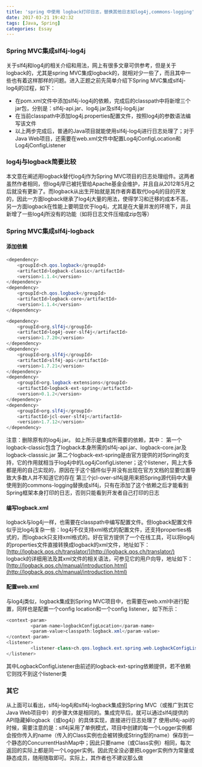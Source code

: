 ```yaml
---
title: 'spring 中使用 logback打印日志，替换其他日志如log4j,commons-logging'
date: 2017-03-21 19:42:32
tags: [Java, Spring]
categories: Essay
---
```

### Spring MVC集成slf4j-log4j

关于slf4j和log4j的相关介绍和用法，网上有很多文章可供参考，但是关于logback的，尤其是spring MVC集成logback的，就相对少一些了，而且其中一些也有着这样那样的问题。进入正题之前先简单介绍下Spring MVC集成slf4j-log4j的过程，如下：

- 在pom.xml文件中添加slf4j-log4j的依赖，完成后的classpath中将新增三个jar包，分别是：slf4j-api.jar、log4j.jar及slf4j-log4j.jar
- 在当前classpath中添加log4j.properties配置文件，按照log4j的参数语法编写该文件
- 以上两步完成后，普通的Java项目就能使用slf4j-log4j进行日志处理了；对于Java Web项目，还需要在web.xml文件中配置Log4jConfigLocation和Log4jConfigListener

### log4j与logback简要比较

本文意在阐述用logback替代log4j作为Spring MVC项目的日志处理组件。这两者虽然作者相同，但log4j早已被托管给Apache基金会维护，并且自从2012年5月之后就没有更新了。而logback从出生开始就是其作者奔着取代log4j的目的开发的，因此一方面logback继承了log4j大量的用法，使得学习和迁移的成本不高，另一方面logback在性能上要明显优于log4j，尤其是在大量并发的环境下，并且新增了一些log4j所没有的功能（如将日志文件压缩成zip包等）

### Spring MVC集成slf4j-logback

#### 添加依赖

```java
<dependency>  
    <groupId>ch.qos.logback</groupId>  
    <artifactId>logback-classic</artifactId>  
    <version>1.1.4</version>  
</dependency>  
<dependency>  
    <groupId>ch.qos.logback</groupId>  
    <artifactId>logback-core</artifactId>  
    <version>1.1.4</version>  
</dependency>  

<dependency>  
    <groupId>org.slf4j</groupId>  
    <artifactId>log4j-over-slf4j</artifactId>  
    <version>1.7.20</version>  
</dependency>  
<dependency>  
    <groupId>org.slf4j</groupId>  
    <artifactId>slf4j-api</artifactId>  
    <version>1.7.21</version>  
</dependency>  
<dependency>  
    <groupId>org.logback-extensions</groupId>  
    <artifactId>logback-ext-spring</artifactId>  
    <version>0.1.2</version>  
</dependency>  
<dependency>  
    <groupId>org.slf4j</groupId>  
    <artifactId>jcl-over-slf4j</artifactId>  
    <version>1.7.12</version>  
</dependency>  
```
注意：删除原有的log4j.jar。
如上所示是集成所需要的依赖，其中：
第一个logback-classic包含了logback本身所需的slf4j-api.jar、logback-core.jar及logback-classsic.jar
第二个logback-ext-spring是由官方提供的对Spring的支持，它的作用就相当于log4j中的Log4jConfigListener；这个listener，网上大多都是用的自己实现的，原因在于这个插件似乎并没有出现在官方文档的显要位置导致大多数人并不知道它的存在
第三个jcl-over-slf4j是用来把Spring源代码中大量使用到的commons-logging替换成slf4j，只有在添加了这个依赖之后才能看到Spring框架本身打印的日志，否则只能看到开发者自己打印的日志

#### 编写logback.xml

logback与log4j一样，也需要在classpath中编写配置文件。但logback配置文件似乎比log4j复杂一些：log4j不仅支持xml格式的配置文件，还支持properties格式的，而logback只支持xml格式的。好在官方提供了一个在线工具，可以将log4j的properties文件直接转换成logback的xml文件，地址如下：
[http://logback.qos.ch/translator/](http://logback.qos.ch/translator/)
logback的详细用法及其xml文件的相关语法，可参见它的用户向导，地址如下：
[http://logback.qos.ch/manual/introduction.html](http://logback.qos.ch/manual/introduction.html)

#### 配置web.xml

与log4j类似，logback集成到Spring MVC项目中，也需要在web.xml中进行配置，同样也是配置一个config location和一个config listener，如下所示：
```java
<context-param>  
         <param-name>logbackConfigLocation</param-name>  
         <param-value>classpath:logback.xml</param-value>  
</context-param>  
<listener>  
         <listener-class>ch.qos.logback.ext.spring.web.LogbackConfigListener</listener-class>  
</listener>  
```
其中LogbackConfigListener由前述的logback-ext-spring依赖提供，若不依赖它则找不到这个listener类

### 其它

从上面可以看出，slf4j-log4j和slf4j-logback集成到Spring MVC（或推广到其它Java Web项目中）的步骤大体是相同的。集成完毕后，就可以通过slf4j提供的API隐藏掉logback（或log4j）的具体实现，直接进行日志处理了
使用slf4j-api的时候，需要注意的是：slf4j采用了单例模式，项目中创建的每一个Logger实例都会按你传入的name（传入的Class<?>实例也会被转换成String型的name）保存到一个静态的ConcurrentHashMap中；因此只要name（或Class<?>实例）相同，每次返回的实际上都是同一个Logger实例。因此完全没必要把Logger实例作为常量或静态成员，随用随取即可。实际上，其作者也不建议那么做